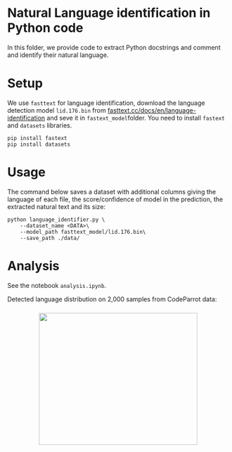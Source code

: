# Natural Language identification in Python code

In this folder, we provide code to extract Python docstrings and comment and identify their natural language.

# Setup
We use `fasttext` for language identification, download the language detection model `lid.176.bin` from [fasttext.cc/docs/en/language-identification](https://fasttext.cc/docs/en/language-identification.html) and seve it in `fastext_model`folder. You need to install `fastext` and `datasets` libraries.

```
pip install fastext
pip install datasets
```

# Usage
The command below saves a dataset with additional columns giving the language of each file, the score/confidence of model in the prediction, the extracted natural text and its size:
````
python language_identifier.py \
    --dataset_name <DATA>\
    --model_path fasttext_model/lid.176.bin\
    --save_path ./data/
````
# Analysis

See the notebook `analysis.ipynb`.

Detected language distribution on 2,000 samples from CodeParrot data:
<h3 align="center">
    <img width="360" height="300" src="https://user-images.githubusercontent.com/44069155/191994477-6246467b-eec7-4ae1-a14d-dd2262254762.png" /></a>
</h3>
